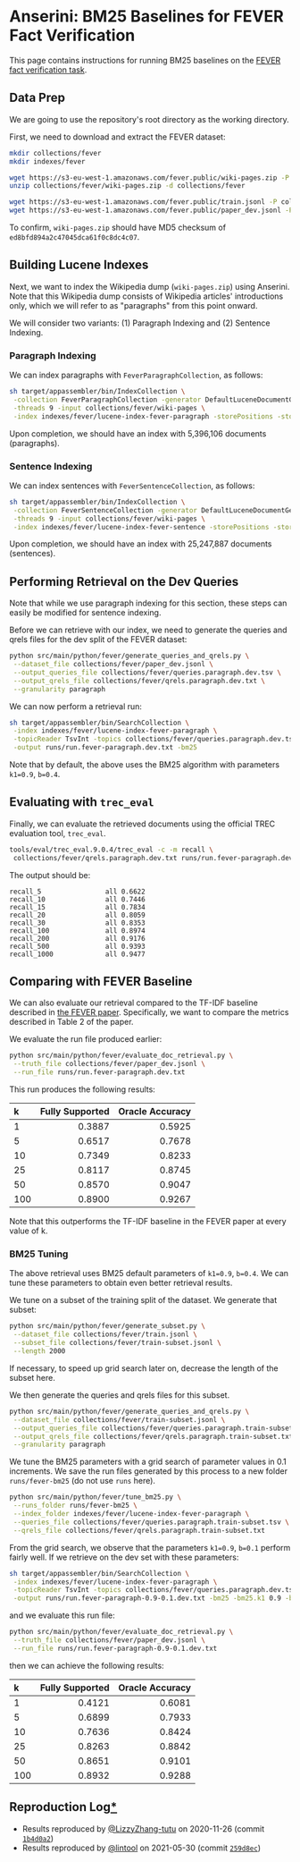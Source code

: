 # Anserini: BM25 Baselines for FEVER Fact Verification

This page contains instructions for running BM25 baselines on the [FEVER fact verification task](https://fever.ai/).

## Data Prep

We are going to use the repository's root directory as the working directory.

First, we need to download and extract the FEVER dataset:

```bash
mkdir collections/fever
mkdir indexes/fever

wget https://s3-eu-west-1.amazonaws.com/fever.public/wiki-pages.zip -P collections/fever
unzip collections/fever/wiki-pages.zip -d collections/fever

wget https://s3-eu-west-1.amazonaws.com/fever.public/train.jsonl -P collections/fever
wget https://s3-eu-west-1.amazonaws.com/fever.public/paper_dev.jsonl -P collections/fever
```

To confirm, `wiki-pages.zip` should have MD5 checksum of `ed8bfd894a2c47045dca61f0c8dc4c07`.

## Building Lucene Indexes

Next, we want to index the Wikipedia dump (`wiki-pages.zip`) using Anserini. Note that this Wikipedia dump consists of Wikipedia articles' introductions only, which we will refer to as "paragraphs" from this point onward.

We will consider two variants: (1) Paragraph Indexing and (2) Sentence Indexing.

### Paragraph Indexing

We can index paragraphs with `FeverParagraphCollection`, as follows:

```bash
sh target/appassembler/bin/IndexCollection \
 -collection FeverParagraphCollection -generator DefaultLuceneDocumentGenerator \
 -threads 9 -input collections/fever/wiki-pages \
 -index indexes/fever/lucene-index-fever-paragraph -storePositions -storeDocvectors -storeRaw 
```

Upon completion, we should have an index with 5,396,106 documents (paragraphs).

### Sentence Indexing

We can index sentences with `FeverSentenceCollection`, as follows:

```bash
sh target/appassembler/bin/IndexCollection \
 -collection FeverSentenceCollection -generator DefaultLuceneDocumentGenerator \
 -threads 9 -input collections/fever/wiki-pages \
 -index indexes/fever/lucene-index-fever-sentence -storePositions -storeDocvectors -storeRaw 
```

Upon completion, we should have an index with 25,247,887 documents (sentences).

## Performing Retrieval on the Dev Queries

Note that while we use paragraph indexing for this section, these steps can easily be modified for sentence indexing.

Before we can retrieve with our index, we need to generate the queries and qrels files for the dev split of the FEVER dataset:

```bash
python src/main/python/fever/generate_queries_and_qrels.py \
 --dataset_file collections/fever/paper_dev.jsonl \
 --output_queries_file collections/fever/queries.paragraph.dev.tsv \
 --output_qrels_file collections/fever/qrels.paragraph.dev.txt \
 --granularity paragraph
```

We can now perform a retrieval run:

```bash
sh target/appassembler/bin/SearchCollection \
 -index indexes/fever/lucene-index-fever-paragraph \
 -topicReader TsvInt -topics collections/fever/queries.paragraph.dev.tsv \
 -output runs/run.fever-paragraph.dev.txt -bm25
```

Note that by default, the above uses the BM25 algorithm with parameters `k1=0.9`, `b=0.4`.

## Evaluating with `trec_eval`

Finally, we can evaluate the retrieved documents using the official TREC evaluation tool, `trec_eval`.

```bash
tools/eval/trec_eval.9.0.4/trec_eval -c -m recall \
 collections/fever/qrels.paragraph.dev.txt runs/run.fever-paragraph.dev.txt
```

The output should be:

```
recall_5              	all	0.6622
recall_10             	all	0.7446
recall_15             	all	0.7834
recall_20             	all	0.8059
recall_30             	all	0.8353
recall_100            	all	0.8974
recall_200            	all	0.9176
recall_500            	all	0.9393
recall_1000           	all	0.9477
```

## Comparing with FEVER Baseline

We can also evaluate our retrieval compared to the TF-IDF baseline described in [the FEVER paper](https://www.aclweb.org/anthology/N18-1074.pdf). Specifically, we want to compare the metrics described in Table 2 of the paper.

We evaluate the run file produced earlier:

```bash
python src/main/python/fever/evaluate_doc_retrieval.py \
 --truth_file collections/fever/paper_dev.jsonl \
 --run_file runs/run.fever-paragraph.dev.txt
```

This run produces the following results:

| k   | Fully Supported | Oracle Accuracy |
|:----|----------------:|----------------:|
| 1   | 0.3887          | 0.5925          |
| 5   | 0.6517          | 0.7678          |
| 10  | 0.7349          | 0.8233          |
| 25  | 0.8117          | 0.8745          |
| 50  | 0.8570          | 0.9047          |
| 100 | 0.8900          | 0.9267          |

Note that this outperforms the TF-IDF baseline in the FEVER paper at every value of k.

### BM25 Tuning

The above retrieval uses BM25 default parameters of `k1=0.9`, `b=0.4`. We can tune these parameters to obtain even better retrieval results.

We tune on a subset of the training split of the dataset. We generate that subset:

```bash
python src/main/python/fever/generate_subset.py \
 --dataset_file collections/fever/train.jsonl \
 --subset_file collections/fever/train-subset.jsonl \
 --length 2000
```

If necessary, to speed up grid search later on, decrease the length of the subset here.

We then generate the queries and qrels files for this subset.

```bash
python src/main/python/fever/generate_queries_and_qrels.py \
 --dataset_file collections/fever/train-subset.jsonl \
 --output_queries_file collections/fever/queries.paragraph.train-subset.tsv \
 --output_qrels_file collections/fever/qrels.paragraph.train-subset.txt \
 --granularity paragraph
```

We tune the BM25 parameters with a grid search of parameter values in 0.1 increments. We save the run files generated by this process to a new folder `runs/fever-bm25` (do not use `runs` here).

```bash
python src/main/python/fever/tune_bm25.py \
 --runs_folder runs/fever-bm25 \
 --index_folder indexes/fever/lucene-index-fever-paragraph \
 --queries_file collections/fever/queries.paragraph.train-subset.tsv \
 --qrels_file collections/fever/qrels.paragraph.train-subset.txt
```

From the grid search, we observe that the parameters `k1=0.9`, `b=0.1` perform fairly well. If we retrieve on the dev set with these parameters:

```bash
sh target/appassembler/bin/SearchCollection \
 -index indexes/fever/lucene-index-fever-paragraph \
 -topicReader TsvInt -topics collections/fever/queries.paragraph.dev.tsv \
 -output runs/run.fever-paragraph-0.9-0.1.dev.txt -bm25 -bm25.k1 0.9 -bm25.b 0.1
```

and we evaluate this run file:

```bash
python src/main/python/fever/evaluate_doc_retrieval.py \
 --truth_file collections/fever/paper_dev.jsonl \
 --run_file runs/run.fever-paragraph-0.9-0.1.dev.txt
```

then we can achieve the following results:

| k   | Fully Supported | Oracle Accuracy |
|:----|----------------:|----------------:|
| 1   | 0.4121          | 0.6081          |
| 5   | 0.6899          | 0.7933          |
| 10  | 0.7636          | 0.8424          |
| 25  | 0.8263          | 0.8842          |
| 50  | 0.8651          | 0.9101          |
| 100 | 0.8932          | 0.9288          |

## Reproduction Log[*](reproducibility.md)

+ Results reproduced by [@LizzyZhang-tutu](https://github.com/LizzyZhang-tutu) on 2020-11-26 (commit [`1b4d0a2`](https://github.com/castorini/anserini/commit/1b4d0a29879a867ca5d1f003f924acc3279455ba))
+ Results reproduced by [@lintool](https://github.com/lintool) on 2021-05-30 (commit [`259d8ec`](https://github.com/castorini/anserini/commit/259d8ecedbba833386f9300a2667ef61b20943d8))
